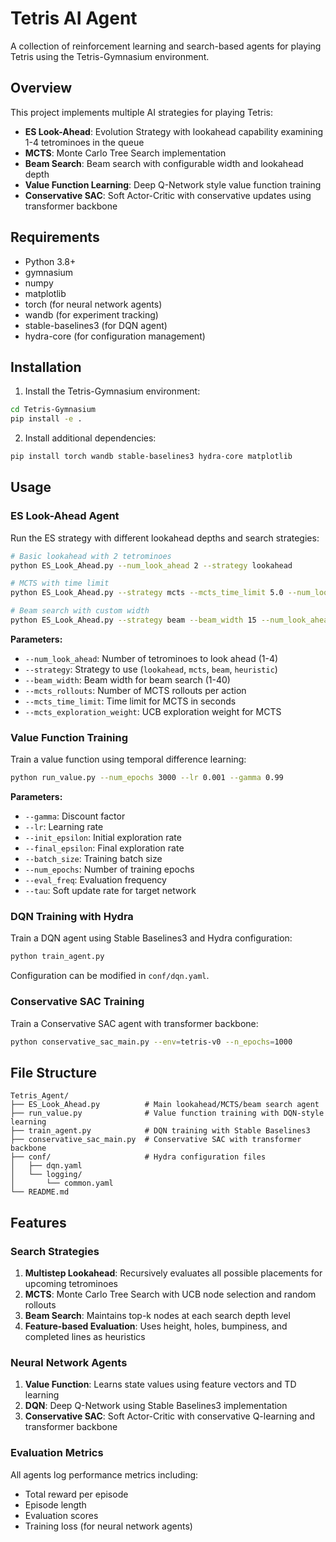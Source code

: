 # Tetris AI Agent

A collection of reinforcement learning and search-based agents for playing Tetris using the Tetris-Gymnasium environment.

## Overview

This project implements multiple AI strategies for playing Tetris:

- **ES Look-Ahead**: Evolution Strategy with lookahead capability examining 1-4 tetrominoes in the queue
- **MCTS**: Monte Carlo Tree Search implementation  
- **Beam Search**: Beam search with configurable width and lookahead depth
- **Value Function Learning**: Deep Q-Network style value function training
- **Conservative SAC**: Soft Actor-Critic with conservative updates using transformer backbone

## Requirements

- Python 3.8+
- gymnasium
- numpy
- matplotlib
- torch (for neural network agents)
- wandb (for experiment tracking)
- stable-baselines3 (for DQN agent)
- hydra-core (for configuration management)

## Installation

1. Install the Tetris-Gymnasium environment:
```bash
cd Tetris-Gymnasium
pip install -e .
```

2. Install additional dependencies:
```bash
pip install torch wandb stable-baselines3 hydra-core matplotlib
```

## Usage

### ES Look-Ahead Agent

Run the ES strategy with different lookahead depths and search strategies:

```bash
# Basic lookahead with 2 tetrominoes
python ES_Look_Ahead.py --num_look_ahead 2 --strategy lookahead

# MCTS with time limit
python ES_Look_Ahead.py --strategy mcts --mcts_time_limit 5.0 --num_look_ahead 3

# Beam search with custom width
python ES_Look_Ahead.py --strategy beam --beam_width 15 --num_look_ahead 2
```

**Parameters:**
- `--num_look_ahead`: Number of tetrominoes to look ahead (1-4)
- `--strategy`: Strategy to use (`lookahead`, `mcts`, `beam`, `heuristic`)
- `--beam_width`: Beam width for beam search (1-40)
- `--mcts_rollouts`: Number of MCTS rollouts per action
- `--mcts_time_limit`: Time limit for MCTS in seconds
- `--mcts_exploration_weight`: UCB exploration weight for MCTS

### Value Function Training

Train a value function using temporal difference learning:

```bash
python run_value.py --num_epochs 3000 --lr 0.001 --gamma 0.99
```

**Parameters:**
- `--gamma`: Discount factor
- `--lr`: Learning rate
- `--init_epsilon`: Initial exploration rate
- `--final_epsilon`: Final exploration rate
- `--batch_size`: Training batch size
- `--num_epochs`: Number of training epochs
- `--eval_freq`: Evaluation frequency
- `--tau`: Soft update rate for target network

### DQN Training with Hydra

Train a DQN agent using Stable Baselines3 and Hydra configuration:

```bash
python train_agent.py
```

Configuration can be modified in `conf/dqn.yaml`.

### Conservative SAC Training

Train a Conservative SAC agent with transformer backbone:

```bash
python conservative_sac_main.py --env=tetris-v0 --n_epochs=1000
```

## File Structure

```
Tetris_Agent/
├── ES_Look_Ahead.py          # Main lookahead/MCTS/beam search agent
├── run_value.py              # Value function training with DQN-style learning
├── train_agent.py            # DQN training with Stable Baselines3
├── conservative_sac_main.py  # Conservative SAC with transformer backbone
├── conf/                     # Hydra configuration files
│   ├── dqn.yaml
│   └── logging/
│       └── common.yaml
└── README.md
```

## Features

### Search Strategies

1. **Multistep Lookahead**: Recursively evaluates all possible placements for upcoming tetrominoes
2. **MCTS**: Monte Carlo Tree Search with UCB node selection and random rollouts
3. **Beam Search**: Maintains top-k nodes at each search depth level
4. **Feature-based Evaluation**: Uses height, holes, bumpiness, and completed lines as heuristics

### Neural Network Agents

1. **Value Function**: Learns state values using feature vectors and TD learning
2. **DQN**: Deep Q-Network using Stable Baselines3 implementation  
3. **Conservative SAC**: Soft Actor-Critic with conservative Q-learning and transformer backbone

### Evaluation Metrics

All agents log performance metrics including:
- Total reward per episode
- Episode length
- Evaluation scores
- Training loss (for neural network agents)

